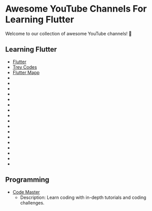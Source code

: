 
# Awesome YouTube Channels For Learning Flutter

Welcome to our collection of awesome YouTube channels! 🌟

## Learning Flutter 

- [Flutter](https://www.youtube.com/@flutterdev)
- [Trey Codes](https://www.youtube.com/@TreyHope)
- [Flutter Mapp](https://www.youtube.com/@FlutterMapp)
- []()
- []()
- []()
- []()
- []()
- []()
- []()
- []()
- []()
- []()
- []()
- []()
- []()
- []()
- []()
- []()
- []()




## Programming

- [Code Master](https://www.youtube.com/c/CodeMaster)
  - Description: Learn coding with in-depth tutorials and coding challenges.
